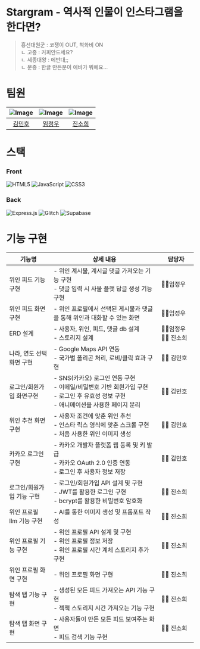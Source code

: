 # Stargram - 역사적 인물이 인스타그램을 한다면?
> 흥선대원군 : 코쟁이 OUT, 척화비 ON  
> ㄴ 고종 : 커피안드세요?  
> ㄴ 세종대왕 : 에반대;;  
> ㄴ 문종 : 한글 만든분이 에바가 뭐에요...

# 팀원
|![Image](https://github.com/user-attachments/assets/097675d8-93c9-456f-a045-bda45e1c5384)| ![Image](https://github.com/user-attachments/assets/3cd5a0cb-1b88-4a6e-85b2-0191a0536d9b) |![Image](https://github.com/user-attachments/assets/bfaee54d-392c-4102-93cf-17fc9295a6ea) |
| :---: | :---: | :---: |
| [김민호](https://github.com/klaus9267) | [임정우](https://github.com/lililmilm)  |  [진소희](https://github.com/soheeGit)  |

# 스택
### Front
![HTML5](https://img.shields.io/badge/html5-%23E34F26.svg?style=for-the-badge&logo=html5&logoColor=white)
![JavaScript](https://img.shields.io/badge/javascript-%23323330.svg?style=for-the-badge&logo=javascript&logoColor=%23F7DF1E)
![CSS3](https://img.shields.io/badge/css3-%231572B6.svg?style=for-the-badge&logo=css3&logoColor=white)
### Back
![Express.js](https://img.shields.io/badge/express.js-%23404d59.svg?style=for-the-badge&logo=express&logoColor=%2361DAFB)
![Glitch](https://img.shields.io/badge/glitch-%233333FF.svg?style=for-the-badge&logo=glitch&logoColor=white)
![Supabase](https://img.shields.io/badge/Supabase-3ECF8E?style=for-the-badge&logo=supabase&logoColor=white)

# 기능 구현

| 기능명                    | 상세 내용                                                                                                                                   | 담당자                  |
| ------------------------- | ------------------------------------------------------------------------------------------------------------------------------------------- | ----------------------- |
| 위인 피드 기능 구현       | - 위인 계시물, 계시글 댓글 가져오는 기능 구현<br>- 댓글 입력 시 사물 플랫 답글 생성 기능 구현                                               | 👨‍💻임정우           |
| 위인 피드 화면 구현       | - 위인 프로필에서 선택된 게시물과 댓글을 통해 위인과 대화할 수 있는 화면                                                                    | 👨‍💻임정우           |
| ERD 설계                  | - 사용자, 위인, 피드, 댓글 db 설계<br>- 스토리지 설계                                                                                       | 👨‍💻임정우 👨‍💻 진소희 |
| 나라, 연도 선택 화면 구현 | - Google Maps API 연동<br>- 국가별 폴리곤 처리, 로비/클릭 효과 구현                                                                         | 👨‍💻 김민호               |
| 로그인/회원가입 화면구현  | - SNS(카카오) 로그인 연동 구현<br>- 이메일/비밀번호 기반 회원가입 구현<br>- 로그인 후 유효성 정보 구현<br>- 애니메이션을 사용한 페이지 분리 | 👨‍💻 김민호               |
| 위인 추천 화면 구현       | - 사용자 조건에 맞춘 위인 추천<br>- 인스타 릭스 영식에 맞춘 스크롤 구현<br>- 처음 사용한 위인 이미지 생성                                   | 👨‍💻 김민호               |
| 카카오 로그인 구현        | - 카카오 개발자 플랫폼 웹 등록 및 키 발급<br>- 카카오 OAuth 2.0 인증 연동<br>- 로그인 후 사용자 정보 저장                                   | 👨‍💻 김민호               |
| 로그인/회원가입 기능 구현 | - 로그인/회원가입 API 설계 및 구현<br>- JWT를 활용한 로그인 구현<br>- bcrypt를 활용한 비밀번호 암호화                                       | 👨‍💻 진소희               |
| 위인 프로필 llm 기능 구현 | - AI를 통한 이미지 생성 및 프롬포트 작성                                                                                                    | 👨‍💻 진소희               |
| 위인 프로필 기능 구현     | - 위인 프로필 API 설계 및 구현<br>- 위인 프로필 정보 저장<br>- 위인 프로필 시간 계체 스토리지 추가 구현                                     | 👨‍💻 진소희               |
| 위인 프로필 화면 구현     | - 위인 프로필 화면 구현                                                                                                                     | 👨‍💻 진소희               |
| 탐색 탭 기능 구현         | - 생성된 모든 피드 가져오는 API 기능 구현<br>- 젝책 스토리지 시간 가져오는 기능 구현                                                        | 👨‍💻 진소희               |
| 탐색 탭 화면 구현         | - 사용자들이 만든 모든 피드 보여주는 화면<br>- 피드 검색 기능 구현                                                                          | 👨‍💻 진소희               |
